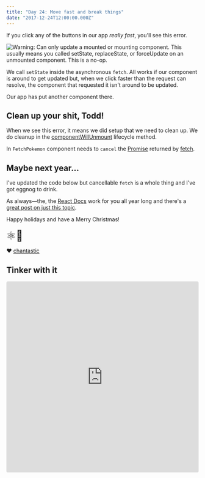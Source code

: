 ```yaml
---
title: "Day 24: Move fast and break things"
date: "2017-12-24T12:00:00.000Z"
---
```


<div class="measure">

If you click any of the buttons in our app _really fast_, you'll see this error.

![Warning: Can only update a mounted or mounting component. This usually means you called setState, replaceState, or forceUpdate on an unmounted component. This is a no-op.](/unmounted-component-warning.png)

We call `setState` inside the asynchronous `fetch`.
All works if our component is around to get updated but, when we click faster than the request can resolve, the component that requested it isn't around to be updated.

Our app has put another component there.

## Clean up your shit, Todd!

When we see this error, it means we did setup that we need to clean up. 
We do cleanup in the [componentWillUnmount](https://reactjs.org/docs/react-component.html#componentwillunmount) lifecycle method.

In `FetchPokemon` component needs to `cancel` the [Promise](https://developer.mozilla.org/en-US/docs/Web/JavaScript/Reference/Global_Objects/Promise) returned by [fetch](https://developer.mozilla.org/en-US/docs/Web/API/Fetch_API).

## Maybe next year...

I've updated the code below but cancellable `fetch` is a whole thing and I've got eggnog to drink.

As always—the, the [React Docs](https://reactjs.org/) work for you all year long and there's a [great post on just this topic](https://reactjs.org/blog/2015/12/16/ismounted-antipattern.html).

Happy holidays and have a Merry Christmas!  
<br />
<span style="font-size: 2em">⚛️🌲</span>

❤️ <a href="https://twitter.com/chantastic">chantastic</a>

## Tinker with it

</div>

<iframe src="https://codesandbox.io/embed/5jq2p08xl" style="width:100%; height:500px; border:0; border-radius: 4px; overflow:hidden;" sandbox="allow-modals allow-forms allow-popups allow-scripts allow-same-origin"></iframe>